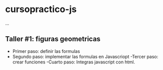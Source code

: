 # cursopractico-js


...


## Taller #1: figuras geometricas

- Primer paso: definir las formulas
- Segundo paso: implementar las formulas en Javascriopt
-Tercer paso: crear funciones
-Cuarto paso: Integras javascript con html.
